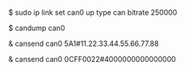 
$ sudo ip link set can0 up type can bitrate 250000


$ candump can0

& cansend can0 5A1#11.22.33.44.55.66.77.88

& cansend can0 0CFF0022#4000000000000000
